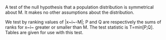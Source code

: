 A test of the null hypothesis that a population distribution is
symmetrical about M. It makes no other assumptions about the
distribution.

We test by ranking values of |x~i~-M|; P and Q are respectively the sums
of ranks for x~i~ greater or smaller than M. The test statistic is
T=min[P,Q]. Tables are given for use with this test.
